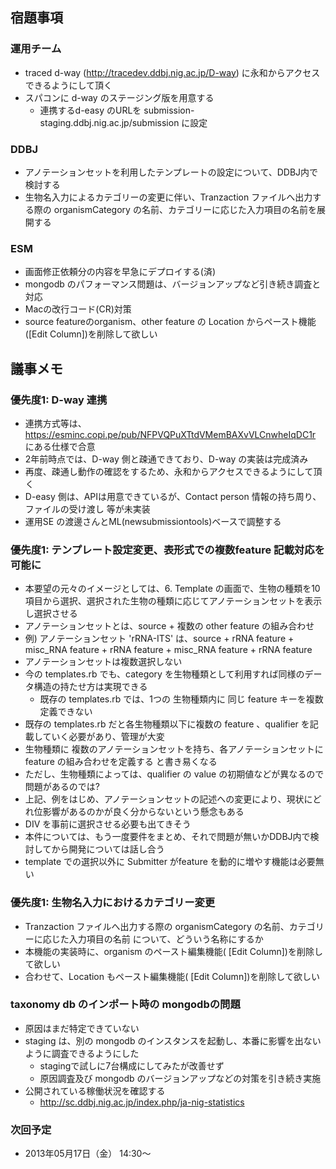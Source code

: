 ## 宿題事項
### 運用チーム
- traced d-way (http://tracedev.ddbj.nig.ac.jp/D-way) に永和からアクセスできるようにして頂く
- スパコンに d-way のステージング版を用意する
  - 連携するd-easy のURLを submission-staging.ddbj.nig.ac.jp/submission に設定

### DDBJ
- アノテーションセットを利用したテンプレートの設定について、DDBJ内で検討する
- 生物名入力によるカテゴリーの変更に伴い、Tranzaction ファイルへ出力する際の organismCategory の名前、カテゴリーに応じた入力項目の名前を展開する

### ESM
- 画面修正依頼分の内容を早急にデプロイする(済)
- mongodb のパフォーマンス問題は、バージョンアップなど引き続き調査と対応
- Macの改行コード(CR)対策
- source featureのorganism、other feature の Location からペースト機能([Edit Column])を削除して欲しい

## 議事メモ
### 優先度1: D-way 連携
- 連携方式等は、https://esminc.copi.pe/pub/NFPVQPuXTtdVMemBAXvVLCnwheIqDC1r にある仕様で合意
- 2年前時点では、D-way 側と疎通できており、D-way の実装は完成済み
 - 再度、疎通し動作の確認をするため、永和からアクセスできるようにして頂く
- D-easy 側は、APIは用意できているが、Contact person 情報の持ち周り、ファイルの受け渡し 等が未実装
- 運用SE の渡邊さんとML(newsubmissiontools)ベースで調整する

### 優先度1: テンプレート設定変更、表形式での複数feature 記載対応を可能に
- 本要望の元々のイメージとしては、6. Template の画面で、生物の種類を10項目から選択、選択された生物の種類に応じてアノテーションセットを表示し選択させる
- アノテーションセットとは、source + 複数の other feature の組み合わせ
 - 例) アノテーションセット 'rRNA-ITS' は、source + rRNA feature + misc_RNA feature + rRNA feature + misc_RNA feature + rRNA feature
- アノテーションセットは複数選択しない
- 今の templates.rb でも、category を生物種類として利用すれば同様のデータ構造の持たせ方は実現できる
  - 既存の templates.rb では、1つの 生物種類内に 同じ feature キーを複数定義できない
- 既存の templates.rb だと各生物種類以下に複数の feature 、qualifier を記載していく必要があり、管理が大変
 - 生物種類に 複数のアノテーションセットを持ち、各アノテーションセットにfeature の組み合わせを定義する と書き易くなる
  - ただし、生物種類によっては、qualifier の value の初期値などが異なるので問題があるのでは?
  - 上記、例をはじめ、アノテーションセットの記述への変更により、現状にどれ位影響があるのかが良く分からないという懸念もある
  - DIV を事前に選択させる必要も出てきそう
- 本件については、もう一度要件をまとめ、それで問題が無いかDDBJ内で検討してから開発については話し合う
- template での選択以外に Submitter がfeature を動的に増やす機能は必要無い

### 優先度1: 生物名入力におけるカテゴリー変更
- Tranzaction ファイルへ出力する際の organismCategory の名前、カテゴリーに応じた入力項目の名前 について、どういう名称にするか
- 本機能の実装時に、organism のペースト編集機能( [Edit Column])を削除して欲しい
 - 合わせて、Location もペースト編集機能( [Edit Column])を削除して欲しい

### taxonomy db のインポート時の mongodbの問題
- 原因はまだ特定できていない
- staging は、別の mongodb のインスタンスを起動し、本番に影響を出ないように調査できるようにした
  - stagingで試しに7台構成にしてみたが改善せず
  - 原因調査及び mongodb のバージョンアップなどの対策を引き続き実施
- 公開されている稼働状況を確認する
  - http://sc.ddbj.nig.ac.jp/index.php/ja-nig-statistics

### 次回予定

- 2013年05月17日（金） 14:30〜